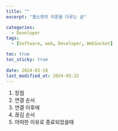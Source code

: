 ```yaml
---
title: ""
excerpt: "웹소켓의 이론을 다루는 글"

categories:
  - Developer
tags:
  - [Software, web, Developer, WebSocket]

toc: true
toc_sticky: true
 
date: 2024-03-18
last_modified_at: 2024-03-22
---   
```


1. 장점
1. 연결 순서
1. 연결 이후에
1. 끊김 순서
1. 어떠한 이유로 종료되었을때